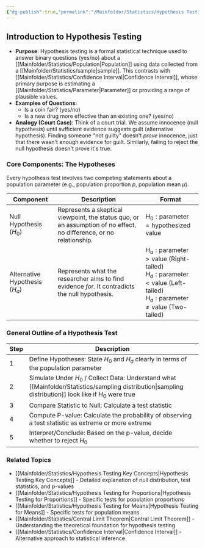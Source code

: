 ```yaml
---
{"dg-publish":true,"permalink":"/Mainfolder/Statistics/Hypothesis Testing Basics/"}
---
```



## Introduction to Hypothesis Testing

*   **Purpose**: Hypothesis testing is a formal statistical technique used to answer binary questions (yes/no) about a [[Mainfolder/Statistics/Population\|Population]] using data collected from a [[Mainfolder/Statistics/sample\|sample]]. This contrasts with [[Mainfolder/Statistics/Confidence Interval\|Confidence Interval]], whose primary purpose is estimating a [[Mainfolder/Statistics/Parameter\|Parameter]] or providing a range of plausible values.
*   **Examples of Questions**:
    *   Is a coin fair? (yes/no)
    *   Is a new drug more effective than an existing one? (yes/no)
*   **Analogy (Court Case)**: Think of a court trial. We assume innocence (null hypothesis) until sufficient evidence suggests guilt (alternative hypothesis). Finding someone "not guilty" doesn't *prove* innocence, just that there wasn't enough evidence for guilt. Similarly, failing to reject the null hypothesis doesn't prove it's true.

### Core Components: The Hypotheses

Every hypothesis test involves two competing statements about a population parameter (e.g., population proportion $p$, population mean $\mu$).

| Component                      | Description                                                                                                         | Format                                                                                                                                                                      |
| ------------------------------ | ------------------------------------------------------------------------------------------------------------------- | --------------------------------------------------------------------------------------------------------------------------------------------------------------------------- |
| Null Hypothesis ($H_0$)        | Represents a skeptical viewpoint, the status quo, or an assumption of no effect, no difference, or no relationship. | $H_0: \text{parameter} = \text{hypothesized value}$                                                                                                                         |
| Alternative Hypothesis ($H_a$) | Represents what the researcher aims to find evidence *for*. It contradicts the null hypothesis.                     | $H_a: \text{parameter} > \text{value}$ (Right-tailed) <br> $H_a: \text{parameter} < \text{value}$ (Left-tailed) <br> $H_a: \text{parameter} \neq \text{value}$ (Two-tailed) |

### General Outline of a Hypothesis Test

| Step | Description                                                                                         |
| ---- | --------------------------------------------------------------------------------------------------- |
| 1    | Define Hypotheses: State $H_0$ and $H_a$ clearly in terms of the population parameter               |
| 2    | Simulate Under $H_0$ / Collect Data: Understand what [[Mainfolder/Statistics/sampling distribution\|sampling distribution]] look like if $H_0$ were true |
| 3    | Compare Statistic to Null: Calculate a test statistic                                               |
| 4    | Compute P-value: Calculate the probability of observing a test statistic as extreme or more extreme |
| 5    | Interpret/Conclude: Based on the p-value, decide whether to reject $H_0$                            |

### Related Topics
* [[Mainfolder/Statistics/Hypothesis Testing Key Concepts\|Hypothesis Testing Key Concepts]] - Detailed explanation of null distribution, test statistics, and p-values
* [[Mainfolder/Statistics/Hypothesis Testing for Proportions\|Hypothesis Testing for Proportions]] - Specific tests for population proportions
* [[Mainfolder/Statistics/Hypothesis Testing for Means\|Hypothesis Testing for Means]] - Specific tests for population means
* [[Mainfolder/Statistics/Central Limit Theorem\|Central Limit Theorem]] - Understanding the theoretical foundation for hypothesis testing
* [[Mainfolder/Statistics/Confidence Interval\|Confidence Interval]] - Alternative approach to statistical inference 